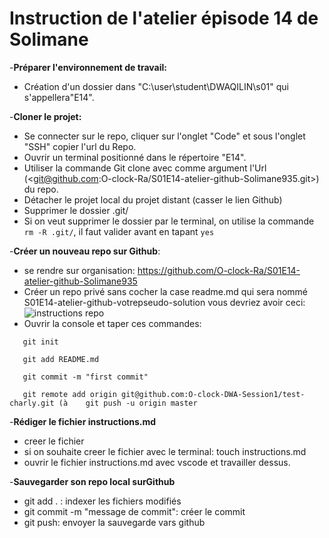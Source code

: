 # Instruction de l'atelier épisode 14 de Solimane

-**Préparer l'environnement de travail:**<br>

- Création d'un dossier  dans "C:\user\student\DWAQILIN\s01" qui s'appellera"E14".
  
-**Cloner le projet:**<br>

- Se connecter sur le repo, cliquer sur l'onglet "Code" et sous l'onglet "SSH" copier l'url du Repo.
- Ouvrir un terminal positionné dans le répertoire "E14".
- Utiliser la commande Git clone avec comme argument l'Url (<git@github.com:O-clock-Ra/S01E14-atelier-github-Solimane935.git>) du repo.
- Détacher le projet local du projet distant (casser le lien Github)
- Supprimer le dossier .git/
- Si on veut supprimer le dossier par le terminal, on utilise la commande ``rm -R .git/``, il faut valider avant en tapant ``yes``

-**Créer un nouveau repo sur Github**:

- se rendre sur organisation: <https://github.com/O-clock-Ra/S01E14-atelier-github-Solimane935>
- Créer un repo privé sans cocher la case readme.md qui sera nommé <br>
S01E14-atelier-github-votrepseudo-solution vous devriez avoir ceci: ![instructions repo](image.png)
- Ouvrir la console et taper ces commandes:
  
```
   git init

   git add README.md

   git commit -m "first commit"

   git remote add origin git@github.com:O-clock-DWA-Session1/test-charly.git (à    git push -u origin master
   ```

-**Rédiger le fichier instructions.md**

- creer le fichier
- si on souhaite creer le fichier avec le terminal: touch instructions.md
- ouvrir le fichier instructions.md avec vscode et travailler dessus.

-**Sauvegarder son repo local surGithub**

- git add . : indexer les fichiers modifiés
- git commit -m "message de commit": créer le commit
- git push: envoyer la sauvegarde vars github